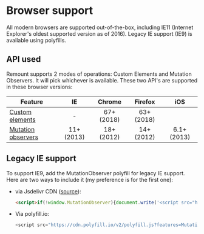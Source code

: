 # Browser support

All modern browsers are supported out-of-the-box, including IE11 (Internet Explorer's oldest supported version as of 2016). Legacy IE support (IE9) is available using polyfills.

## API used

Remount supports 2 modes of operations: Custom Elements and Mutation Observers. It will pick whichever is available. These two API's are supported in these browser versions:

| Feature              |     IE     |   Chrome   |  Firefox   |     iOS     |
| -------------------- | :--------: | :--------: | :--------: | :---------: |
| [Custom elements]    |     -      | 67+ (2018) | 63+ (2018) |             |
| [Mutation observers] | 11+ (2013) | 18+ (2012) | 14+ (2012) | 6.1+ (2013) |

[custom elements]: https://caniuse.com/#search=custom%20elements
[mutation observers]: http://caniuse.com/mutationobserver

## Legacy IE support

To support IE9, add the MutationObserver polyfill for legacy IE support. Here are two ways to include it (my preference is for the first one):

- via Jsdelivr CDN ([source](https://github.com/megawac/MutationObserver.js)):

  ```html
  <script>if(!window.MutationObserver){document.write('<script src="https://cdn.jsdelivr.net/g/mutationobserver/"></scr'+'ipt>')}</script>
  ```
- Via polyfill.io:

  ```js
  <script src="https://cdn.polyfill.io/v2/polyfill.js?features=MutationObserver" />
  ```

